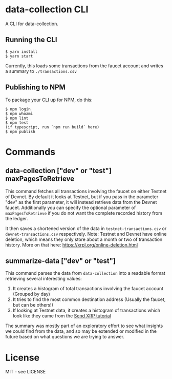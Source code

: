 # data-collection CLI

A CLI for data-collection.

## Running the CLI

```shell
$ yarn install
$ yarn start
```

Currently, this loads some transactions from the faucet account and writes a summary to `./transactions.csv`

## Publishing to NPM

To package your CLI up for NPM, do this:

```shell
$ npm login
$ npm whoami
$ npm lint
$ npm test
(if typescript, run `npm run build` here)
$ npm publish
```
# Commands 
## data-collection ["dev" or "test"] maxPagesToRetrieve
This command fetches all transactions involving the faucet on either Testnet of Devnet. By default it looks at Testnet, but if you pass in the parameter "dev" as the first parameter, it will instead retrieve data from the Devnet faucet. Additionally you can specify the optional parameter of `maxPagesToRetrieve` if you do not want the complete recorded history from the ledger. 

It then saves a shortened version of the data in `testnet-transactions.csv` or `devnet-transactions.csv` respectively. 
Note: Testnet and Devnet have online deletion, which means they only store about a month or two of transaction history. More on that here: https://xrpl.org/online-deletion.html

## summarize-data ["dev" or "test"]
This command parses the data from `data-collection` into a readable format retrieving several interesting values:
1. It creates a histogram of total transactions involving the faucet account (Grouped by day)
2. It tries to find the most common destination address (Usually the faucet, but can be others!)
3. If looking at Testnet data, it creates a histogram of transactions which look like they came from the [Send XRP tutorial](https://xrpl.org/send-xrp.html)

The summary was mostly part of an exploratory effort to see what insights we could find from the data, and so may be extended or modified in the future based on what questions we are trying to answer.

# License

MIT - see LICENSE

